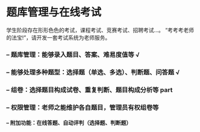 # 题库管理与在线考试

学生阶段存在形形色色的考试，课程考试、竞赛考试、招聘考试…。 “考考考老师的法宝!”，请开发一套考试系统为老师服务。
### – 题库管理：能够录入题目、答案、难易度值等 √
### – 能够处理多种题型：选择题（单选、多选）、判断题、问答题 √
### – 组卷：选择题目构成试卷、重复判断、题目构成分析等 part
### – 权限管理：老师之能维护各自题目，管理员有权组卷等

#### – 附加功能：在线答题、自动评判（选择题、判断题）